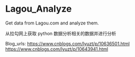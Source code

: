 # Lagou_Analyze
Get data from Lagou.com and analyze them.

从拉勾网上获取 python 数据分析相关的数据并进行分析

Blog_urls: https://www.cnblogs.com/lyuzt/p/10636501.html
           https://www.cnblogs.com/lyuzt/p/10643941.html 

